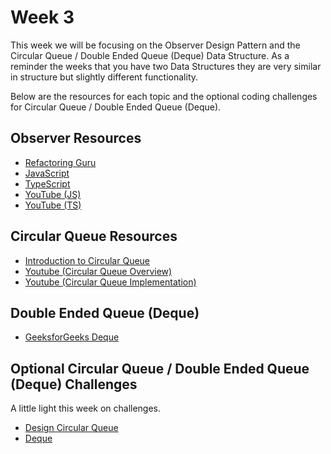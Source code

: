 # Week 3

This week we will be focusing on the Observer Design Pattern and the Circular Queue / Double Ended Queue (Deque) Data Structure. As a reminder the weeks that you have two Data Structures they are very similar in structure but slightly different functionality.

Below are the resources for each topic and the optional coding challenges for Circular Queue / Double Ended Queue (Deque).

## Observer Resources

- [Refactoring Guru](https://refactoring.guru/design-patterns/observer)
- [JavaScript](https://www.dofactory.com/javascript/design-patterns/observer)
- [TypeScript](https://refactoring.guru/design-patterns/observer/typescript/example#example-0)
- [YouTube (JS)](https://www.youtube.com/watch?v=45TeJEmcqk8&list=PLFKDYTlP3abzwWleHq1WHcKyi8nCPY74s&index=5)
- [YouTube (TS)](https://www.youtube.com/live/JBu2ZTPgiKI?si=oU55Hr0_zdVwfvFQ&t=1167)

## Circular Queue Resources

- [Introduction to Circular Queue](https://www.geeksforgeeks.org/introduction-to-circular-queue/)
- [Youtube (Circular Queue Overview)](https://www.youtube.com/watch?v=NuBWJ7kIlDg&list=PLC3y8-rFHvwg6nsAOfC5Is18KB2DrVOJy&index=10)
- [Youtube (Circular Queue Implementation)](https://www.youtube.com/watch?v=NuBWJ7kIlDg&list=PLC3y8-rFHvwg6nsAOfC5Is18KB2DrVOJy&index=11)

## Double Ended Queue (Deque)

- [GeeksforGeeks Deque](https://www.geeksforgeeks.org/deque-set-1-introduction-applications/)

## Optional Circular Queue / Double Ended Queue (Deque) Challenges

A little light this week on challenges.

- [Design Circular Queue](https://leetcode.com/problems/design-circular-queue/)
- [Deque](https://tipseason.com/coding-interview-question-patterns-3-dequeue-problems/)
